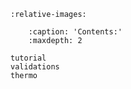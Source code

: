 

```{include} README.md
:relative-images:
```
  
```{toctree}
    :caption: 'Contents:'
    :maxdepth: 2

tutorial
validations
thermo
``` 